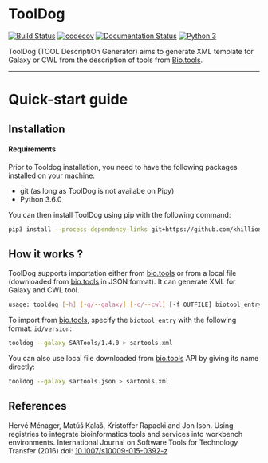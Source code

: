 # ToolDog

[![Build Status](https://travis-ci.org/khillion/ToolDog.svg?branch=master)](https://travis-ci.org/khillion/ToolDog)
[![codecov](https://codecov.io/gh/khillion/ToolDog/branch/master/graph/badge.svg)](https://codecov.io/gh/khillion/ToolDog)
[![Documentation Status](https://readthedocs.org/projects/tooldog/badge/?version=latest)](http://tooldog.readthedocs.io/en/latest/?badge=latest)
[![Python 3](https://img.shields.io/badge/python-3.6.0-blue.svg)](https://www.python.org/downloads/release/python-360/)

ToolDog (TOOL DescriptiOn Generator) aims to generate XML template for Galaxy or CWL from
the description of tools from [Bio.tools](https://bio.tools).

------------------------

# Quick-start guide

## Installation

#### Requirements

Prior to Tooldog installation, you need to have the following packages installed
on your machine:

* git (as long as ToolDog is not availabe on Pipy)
* Python 3.6.0 

You can then install ToolDog using pip with the following command:

```bash
pip3 install --process-dependency-links git+https://github.com/khillion/ToolDog.git#egg=tooldog
```

## How it works ?

ToolDog supports importation either from [bio.tools](https://bio.tools) or from a local
file (downloaded from [bio.tools](https://bio.tools) in JSON format). It can generate XML
for Galaxy and CWL tool.

```bash
usage: tooldog [-h] [-g/--galaxy] [-c/--cwl] [-f OUTFILE] biotool_entry
```

To import from [bio.tools](https://bio.tools), specify the `biotool_entry` with the following format: `id/version`:

```bash
tooldog --galaxy SARTools/1.4.0 > sartools.xml
```

You can also use local file downloaded from [bio.tools](https://bio.tools) API
by giving its name directly:

```bash
tooldog --galaxy sartools.json > sartools.xml
```

## References

Hervé Ménager, Matúš Kalaš, Kristoffer Rapacki and Jon Ison. Using registries to integrate
bioinformatics tools and services into workbench environments. International Journal on
Software Tools for Technology Transfer (2016) doi: [10.1007/s10009-015-0392-z](http://link.springer.com/article/10.1007/s10009-015-0392-z)

